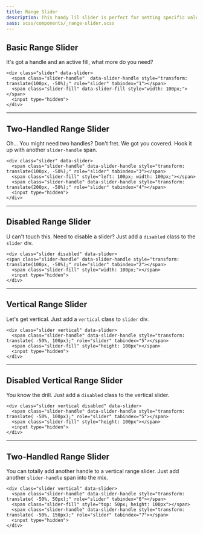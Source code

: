 ```yaml
---
title: Range Slider
description: This handy lil slider is perfect for setting specific values within a range.
sass: scss/components/_range-slider.scss
---
```


## Basic Range Slider
It's got a handle and an active fill, what more do you need?
```html_example
<div class="slider" data-slider>
  <span class="slider-handle"  data-slider-handle style="transform: translate(100px, -50%);" role="slider" tabindex="1"></span>
  <span class="slider-fill" data-slider-fill style="width: 100px;"></span>
  <input type="hidden">
</div>
```
---

## Two-Handled Range Slider
Oh... You might need two handles? Don't fret. We got you covered. Hook it up with another <code>slider-handle</code> span.
```html_example
<div class="slider" data-slider>
  <span class="slider-handle" data-slider-handle style="transform: translate(100px, -50%);" role="slider" tabindex="3"></span>
  <span class="slider-fill" style="left: 100px; width: 100px;"></span>
  <span class="slider-handle" data-slider-handle style="transform: translate(200px, -50%);" role="slider" tabindex="4"></span>
  <input type="hidden">
</div>
```
---

## Disabled Range Slider
U can't touch this. Need to disable a slider? Just add a <code>disabled</code> class to the <code>slider</code> div.
```html_example
<div class="slider disabled" data-slider>
<span class="slider-handle" data-slider-handle style="transform: translate(100px, -50%);" role="slider" tabindex="2"></span>
  <span class="slider-fill" style="width: 100px;"></span>
  <input type="hidden">
</div>
```
---

## Vertical Range Slider
Let's get vertical. Just add a <code>vertical</code> class to <code>slider</code> div.
```html_example
<div class="slider vertical" data-slider>
  <span class="slider-handle" data-slider-handle style="transform: translate( -50%, 100px);" role="slider" tabindex="5"></span>
  <span class="slider-fill" style="height: 100px"></span>
  <input type="hidden">
</div>
```
---

## Disabled Vertical Range Slider
You know the drill. Just add a <code>disabled</code> class to the vertical slider.
```html_example
<div class="slider vertical disabled" data-slider>
  <span class="slider-handle" data-slider-handle style="transform: translate( -50%, 100px);" role="slider" tabindex="5"></span>
  <span class="slider-fill" style="height: 100px"></span>
  <input type="hidden">
</div>
```
---

## Two-Handled Range Slider
You can totally add another handle to a vertical range slider. Just add another <code>slider-handle</code> span into the mix.
```html_example
<div class="slider vertical" data-slider>
  <span class="slider-handle" data-slider-handle style="transform: translate( -50%, 50px);" role="slider" tabindex="6"></span>
  <span class="slider-fill" style="top: 50px; height: 100px"></span>
  <span class="slider-handle" data-slider-handle style="transform: translate( -50%, 150px);" role="slider" tabindex="7"></span>
  <input type="hidden">
</div>
```